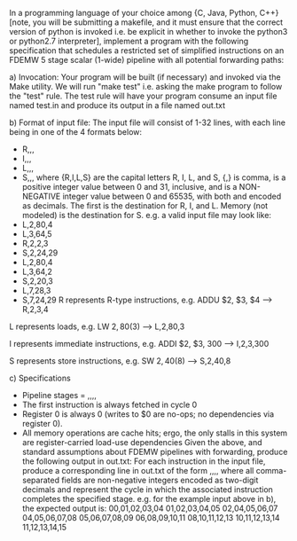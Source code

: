 In a programming language of your choice among {C, Java, Python, C++} [note, you will be submitting a makefile, and it must ensure that the correct version of python is invoked i.e. be explicit in whether to invoke the python3 or python2.7 interpreter], implement a program with the following specification that schedules a restricted set of simplified instructions on an FDEMW 5 stage scalar (1-wide) pipeline with all potential forwarding paths:

a) Invocation:
Your program will be built (if necessary) and invoked via the Make utility. We will run "make test" i.e. asking the make program to follow the "test" rule.
The test rule will have your program consume an input file named test.in and produce its output in a file named out.txt

b) Format of input file:
The input file will consist of 1-32 lines, with each line being in one of the 4 formats below: 
- R,<REG>,<REG>,<REG>
- I,<REG>,<REG>,<IMM>
- L,<REG>,<IMM>,<REG>
- S,<REG>,<IMM>,<REG>
where {R,I,L,S} are the capital letters R, I, L, and S, {,} is comma, <REG> is a positive integer value between 0 and 31, inclusive, and <IMM> is a NON-NEGATIVE integer value between 0 and 65535, with both <REG> and <IMM> encoded as decimals. The first <REG> is the destination for R, I, and L. Memory (not modeled) is the destination for S.
e.g. a valid input file may look like:
- L,2,80,4
- L,3,64,5
- R,2,2,3
- S,2,24,29
- L,2,80,4
- L,3,64,2
- S,2,20,3
- L,7,28,3
- S,7,24,29
R represents R-type instructions, e.g. ADDU $2, $3, $4 --> R,2,3,4

L represents loads, e.g. LW $2, 80($3) --> L,2,80,3

I represents immediate instructions, e.g. ADDI $2, $3, 300 --> I,2,3,300

S represents store instructions, e.g. SW $2, 40($8) --> S,2,40,8 

c) Specifications
- Pipeline stages = <F>,<D>,<E>,<M>,<W>
- The first instruction is always fetched in cycle 0
- Register 0 is always 0 (writes to $0 are no-ops; no dependencies via register 0).
- All memory operations are cache hits; ergo, the only stalls in this system are register-carried load-use dependencies
Given the above, and standard assumptions about FDEMW pipelines with forwarding, produce the following output in out.txt:
For each instruction in the input file, produce a corresponding line in out.txt of the form
<F-cycle>,<D-cycle>,<E-cycle>,<M-cycle>,<W-cycle>
where all comma-separated fields are non-negative integers encoded as two-digit decimals and represent the cycle in which the associated instruction completes the specified stage.
e.g. for the example input above in b), the expected output is:
00,01,02,03,04
01,02,03,04,05
02,04,05,06,07
04,05,06,07,08
05,06,07,08,09
06,08,09,10,11
08,10,11,12,13
10,11,12,13,14
11,12,13,14,15
